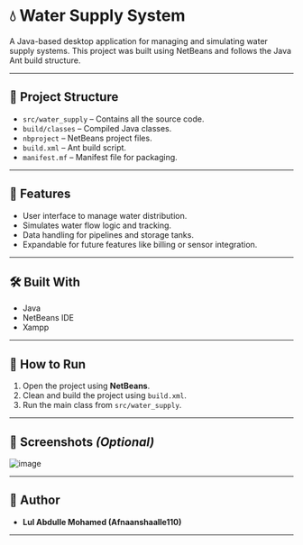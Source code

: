 # 💧 Water Supply System

A Java-based desktop application for managing and simulating water supply systems. This project was built using NetBeans and follows the Java Ant build structure.

---

## 📁 Project Structure

- `src/water_supply` – Contains all the source code.
- `build/classes` – Compiled Java classes.
- `nbproject` – NetBeans project files.
- `build.xml` – Ant build script.
- `manifest.mf` – Manifest file for packaging.

---

## 🚀 Features

- User interface to manage water distribution.
- Simulates water flow logic and tracking.
- Data handling for pipelines and storage tanks.
- Expandable for future features like billing or sensor integration.

---

## 🛠️ Built With

- Java
- NetBeans IDE
- Xampp

---

## 🔧 How to Run

1. Open the project using **NetBeans**.
2. Clean and build the project using `build.xml`.
3. Run the main class from `src/water_supply`.

---

## 📸 Screenshots *(Optional)*

![image](https://github.com/user-attachments/assets/6379064e-f0f7-4b83-9037-746b60819c52)


---

## 👤 Author

- **Lul Abdulle Mohamed (Afnaanshaalle110)**

---

